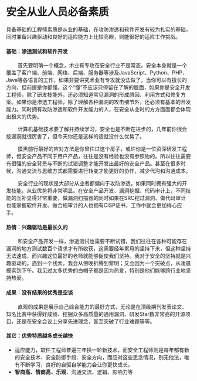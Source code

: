 # 安全从业人员必备素质

具备基础的工程师素质是从业的基础，在攻防渗透和软件开发有较为扎实的基础，同时兼备兴趣驱动和良好的适应能力上比较亮眼，则能很好的适应工作挑战。

#### 基础：渗透测试和软件开发

        首先要明确一个概念，术业有专攻在安全行业不是常态。安全本身就是一个覆盖了客户端、前端、网络、后端、服务器等涉及JavaScript、Python、PHP、Java等各语言的工作，如果非要讲究术业有专攻就没法做了，当你可以有擅长的方向，但前提是你都懂。这个“懂”不应该只停留在了解的层面，如果你是安全开发工程师，除了研发技能外，还必须知道常见漏洞的形成原因、利用方式和修复方案。如果你是渗透工程师，除了理解各种漏洞的攻击细节外，还必须有基本的开发能力。同时拥有攻防渗透和软件开发能力的人，在安全从业时的方方面面都会体现出极大的优势。

        计算机基础技术要了解并持续学习，安全也是不断在进步的，几年前你很会挖漏洞就很厉害了，但今天你还是这样的话就没什么优势了。

        摸黑前行最好的应对方法是你曾住过这个房子，或许你是一位资深研发工程师，但安全产品不同于用户产品，往往是没有经验也没有参照物的。所以往往需要有很强的安全背景与不断的试错调整才能开发出最好的安全产品。甚至在很多时候，沟通交流与思维方式都需要进行转变才能更好的协作，减少代沟和沟通成本。

        安全行业的现状是大部分从业者都偏向于攻防渗透，如果同时拥有强大的开发技能，从业优势将非常明显。在安全产品开发、漏洞挖掘、代码审计上，不同技能的互补显得非常重要，做漏洞扫描器的同时如果在SRC挖过漏洞、做代码审计也能掌握软件开发、做合规审计的人也拥有CISP证书，工作中就会更加得心应手。

#### 热情：兴趣驱动是最长久的

        和安全产品开发一样，渗透测试也需要不断试错，我们往往在各种可能存在漏洞的地方测试数百个请求才有所收获，这需要经年累月的坚持下来，但这种坚持无法速成，而兴趣这位最好的老师就能够促使我们坚持。我对于安全的坚持就是兴趣驱动的。遇到一个线索，我会从傍晚折腾到黎明；又会因为一个突破点，从凌晨摸索到下午。我见过太多优秀的白帽子都是因为热爱，特别是他们能够跨行业地坚持热爱。

#### 成果：没有结果的优秀是空谈

        直观的成果是展示自己综合能力的最好方式，无论是在顶级期刊发表论文、知名比赛中获得好成绩、挖掘众多高质量的通用漏洞、研发Star数非常高的开源项目，还是在安全会议上分享先进理念，甚至突破了行业难题等等。

#### 其它：优秀特质越多成长越快

- 适应能力，软件工程师普遍三年换一轮新技术，而安全工程师则是每年都有新的安全技术、安全防御手段、安全方向，而应对这些思念情况，别无他法，唯有不断学习，良好的自驱自学能力会让你更快成长。
- **智商高、情商高、乐观**、沟通交流、逻辑、影响力等
